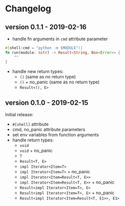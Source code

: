 # Changelog

## version 0.1.1 - 2019-02-16

- handle fn arguments in `cmd` attribute parameter
```rust
#[shell(cmd = "python -m $MODULE")]
fn run(module: &str) -> Result<String, Box<Error>> {
    ""
}
```
- handle new return types:
  * `()` (same as no return type)
  * `()` + no_panic (same as no return type)
  * `Result<(), E>`

## version 0.1.0 - 2019-02-15

Initial release:

- `#[shell]` attribute
- cmd, no_panic attribute parameters
- set env variables from function arguments
- handle return types:
  * `void`
  * `void` + no_panic
  * `T`
  * `Result<T, E>`
  * `impl Iterator<Item=T>`
  * `impl Iterator<Item=T>` + no_panic
  * `impl Iterator<Item=Result<T, E>>`
  * `impl Iterator<Item=Result<T, E>>` + no_panic
  * `Result<impl Iterator<Item=T>, E>`
  * `Result<impl Iterator<Item=T>, E>` + no_panic
  * `Result<impl Iterator<Item=Result<T, E1>>, E1>`